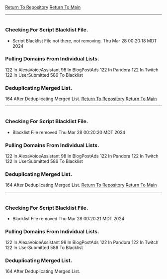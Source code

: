 [Return To Repository](https://github.com/DigitalWarrior/piholeparser/)
[Return To Main](https://github.com/DigitalWarrior/piholeparser/blob/master/RecentRunLogs/Mainlog.md)
____________________________________
# 
### Checking For Script Blacklist File.
* Script Blacklist File not there, not removing. Thu Mar 28 00:20:18 MDT 2024
### Pulling Domains From Individual Lists.
122 In AlexaVoiceAssistant
98 In BlogPostAds
122 In Pandora
122 In Twitch
122 In UserSubmitted
586 To Blacklist
### Deduplicating Merged List.
164 After Deduplicating Merged List.
[Return To Repository](https://github.com/DigitalWarrior/piholeparser/)
[Return To Main](https://github.com/DigitalWarrior/piholeparser/blob/master/RecentRunLogs/Mainlog.md)
____________________________________
# 
### Checking For Script Blacklist File.
* Blacklist File removed Thu Mar 28 00:20:20 MDT 2024
### Pulling Domains From Individual Lists.
122 In AlexaVoiceAssistant
98 In BlogPostAds
122 In Pandora
122 In Twitch
122 In UserSubmitted
586 To Blacklist
### Deduplicating Merged List.
164 After Deduplicating Merged List.
[Return To Repository](https://github.com/DigitalWarrior/piholeparser/)
[Return To Main](https://github.com/DigitalWarrior/piholeparser/blob/master/RecentRunLogs/Mainlog.md)
____________________________________
# 
### Checking For Script Blacklist File.
* Blacklist File removed Thu Mar 28 00:20:21 MDT 2024
### Pulling Domains From Individual Lists.
122 In AlexaVoiceAssistant
98 In BlogPostAds
122 In Pandora
122 In Twitch
122 In UserSubmitted
586 To Blacklist
### Deduplicating Merged List.
164 After Deduplicating Merged List.
